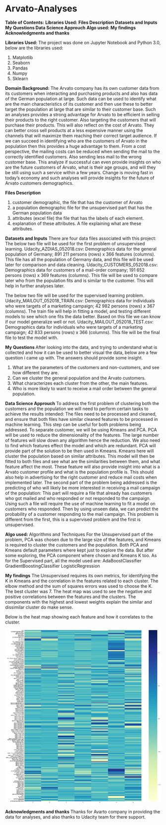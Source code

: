 # Arvato-Analyses
<b>Table of Contents:</b>
<b>Libraries Used:</b>
<b>Files Description</b>
<b> Datasets and Inputs</b>
<b> My Questions </b>
<b> Data Science Approuch</b>
<b>Algo used:</b>
<b>My findings</b>
<b>Acknowledgments and thanks</b>


<b>Libraries Used:</b>
The project was done on Jupyter Notebook and Python 3.0, below are the libraries used:
1. Matplotlib
2. Seaborn
3. Pandas
4. Numpy
5. Sklearn


<b>Domain Background:</b>
The Arvato company has its own customer data from its customers when interacting and purchasing products and also has data of the German population at large. Such data can be used to identify what are the main characteristics of its customer and then use these to better target the population at large that are similar to their customer base. Such an analyses provides a strong advantage for Arvato to be efficient in selling their products to the right customer. Also targeting the customers that will purchase their products.  This will also reflect on the cost of Arvato. They can better cross sell products at a less expensive manner using the channels that will maximize them reaching their correct target audience.
If we can succeed in identifying who are the customers of Arvato in the population then this provides a huge advantage to them. From a cost perspective, the mailing costs can be reduced when sending the mail to the correctly identified customers. Also sending less mail to the wrong customer base.  This analyze if successful can even provide insights on who are the future customers of Arvato, what is their age groups, and will they be still using such a service within a few years. Change is moving fast in today’s economy and such analyses will provide insights for the future of Arvato customers demographics. 


<b>Files Description</b>
1. customer demographic, the file that has the customer of Arvato
2. a population demographic file for the unsupervised part that has the German population data 
3. attributes (excel file) the file that has the labels of each element. 
4. explanation of these attributes. A file explaining what are these attributes. 

<b> Datasets and Inputs</b>
There are four data files associated with this project:
The below two file will be used for the first problem of unsupervised learning.
Udacity_AZDIAS_052018.csv: Demographics data for the general population of Germany; 891 211 persons (rows) x 366 features (columns). This file has all the population of Germany data, and this file will be used later for comparison and data cleaning. 
Udacity_CUSTOMERS_052018.csv: Demographics data for customers of a mail-order company; 191 652 persons (rows) x 369 features (columns). This file will be used to compare later who from the population fits and is similar to the customer. This will help in further analyses later.

The below two file will be used for the supervised learning problem.
Udacity_MAILOUT_052018_TRAIN.csv: Demographics data for individuals who were targets of a marketing campaign; 42 982 persons (rows) x 367 (columns). The train file will help in fitting a model, and testing different models to see which one fits the data better. Based on this file we can know if our model generalize well or not.
Udacity_MAILOUT_052018_TEST.csv: Demographics data for individuals who were targets of a marketing campaign; 42 833 persons (rows) x 366 (columns). This file will be the final file to test the model with.


<b> My Questions </b>
After looking into the data, and trying to understand what is collected and how it can be used to better visual the data,
below are a few question i came up with. The answers should provide some insight.

1. What are the parameters of the customers and non-customers, and see how different they are.
2. Can we cluster the general population and the Arvato customers.
3. What characterizes each cluster from the other, the main features.
4. Who is more likely to want to receive a mail order between the general population.

<b> Data Science Approuch</b>
To address the first problem of clustering both the customers and the population we will need to perform certain tasks to achieve the results intended:
The files need to be processed and cleaned, and ensure that both files have similar cleaned features to be processed in machine learning. This step can be useful for both problems being addressed.
To separate customer, we will be using Kmeans and PCA. PCA will be used to reduce the dimensionality of the features. The large number of features will slow down any algorithm hence the reduction. We also need to find which features effect the model and which are redundant. PCA will provide part of the solution to be then used in Kmeans. 
Kmeans here will cluster the population based on similar attributes. This model will then be fitted to both files and see what are the similarities between them, and what feature affect the most. These feature will also provide insight into what is a Arvato customer profile and what is the population profile is. This should also help in advertising for the right customer and reduce mail costs when implemented later. 
The second part of the problem being addressed is the predicting of who will likely be more interested in receiving a mail campaign of the population:
This part will require a file that already has customers who got mailed and who responded or not responded to the campaign. Using such a file will require the use of machine learning to fit a model on customers who responded. Then by using unseen data, we can predict the probability of a customer responding to the mail campaign. This problem is different from the first, this is a supervised problem and the first is unsupervised. 

<b>Algo used:</b>
Algorithms and Techniques
For the Unsupervised part of the problem, PCA was chosen due to the large size of the features, and Kmeans is required to cluster the customers and the population. Both PCA and Kmeans default parameters where kept just to explore the data. But after some exploring, the PCA component where chosen and Kmeans K too.
As for the Supervised part, all the model used are:
AdaBoostClassifier
GradientBoostingClassifier
LogisticRegression

<b>My findings</b>
The Unsupervised requires its own metrics, for identifying the K in Kmeans and the correlation in the features related to each cluster. 
The elbow method and the sum of squares errors was used to choose the K. The best cluster was 7.
The heat map was used to see the negative and positive correlations between the features and the clusters. 
The components with the highest and lowest weights explain the similar and dissimilar cluster do make sense.

Below is the heat map showing each feature and how it correlates to the cluster. 

![Heat map](images/heat.png)

<b>Acknowledgments and thanks</b>
Thanks for Avarto company in providing the data for analyses, and also thanks to Udacity team for there support.









